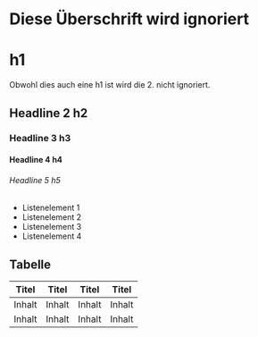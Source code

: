 # Diese Überschrift wird ignoriert

# h1
Obwohl dies auch eine h1 ist wird die 2. nicht ignoriert.

## Headline 2 h2

### Headline 3 h3

#### Headline 4 h4

###### Headline 5 h5

- Listenelement 1
- Listenelement 2
- Listenelement 3
- Listenelement 4

## Tabelle

| Titel  | Titel  | Titel  | Titel  |
|--------|--------|--------|--------|
| Inhalt | Inhalt | Inhalt | Inhalt |
| Inhalt | Inhalt | Inhalt | Inhalt |

